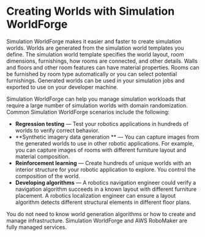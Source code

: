 # Creating Worlds with Simulation WorldForge<a name="worlds-creating"></a>

Simulation WorldForge makes it easier and faster to create simulation worlds\. Worlds are generated from the simulation world templates you define\. The simulation world template specifies the world layout, room dimensions, furnishings, how rooms are connected, and other details\. Walls and floors and other room features can have material properties\. Rooms can be furnished by room type automatically or you can select potential furnishings\. Generated worlds can be used in your simulation jobs and exported to use on your developer machine\. 

Simulation WorldForge can help you manage simulation workloads that require a large number of simulation worlds with domain randomization\. Common Simulation WorldForge scenarios include the following:
+ **Regression testing** — Test your robotics applications in hundreds of worlds to verify correct behavior\. 
+ **Synthetic imagery data generation ** — You can capture images from the generated worlds to use in other robotic applications\. For example, you can capture images of rooms with different furniture layout and material composition\.
+ **Reinforcement learning** — Create hundreds of unique worlds with an interior structure for your robotic application to explore\. You control the composition of the world\. 
+ **Developing algorithms** — A robotics navigation engineer could verify a navigation algorithm succeeds in a known layout with different furniture placement\. A robotics localization engineer can ensure a layout algorithm detects different structural elements in different floor plans\. 

You do not need to know world generation algorithms or how to create and manage infrastructure\. Simulation WorldForge and AWS RoboMaker are fully managed services\. 